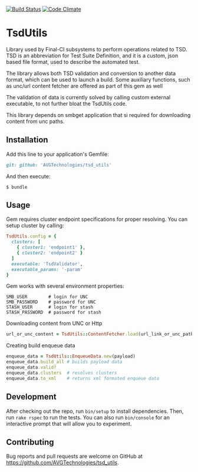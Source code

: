 [![Build
Status](https://travis-ci.org/AVGTechnologies/tsd_utils.svg?branch=master)](https://travis-ci.org/AVGTechnologies/tsd_utils)
[![Code Climate](https://codeclimate.com/github/AVGTechnologies/tsd_utils/badges/gpa.svg)](https://codeclimate.com/github/AVGTechnologies/tsd_utils)

# TsdUtils

Library used by Final-CI subsystems to perform operations related to TSD. TSD is an abbreviation for
Test Suite Definition, and it is a custom, json based file format, used to describe the automated test.

The library allows both TSD validation and conversion to another data format,
which can be used to launch a build. Some auxiliary functions, such as unc/url content fetcher
are offered as part of this gem as well

The validation of data is currently solved by calling custom external executable,
to not further bloat the TsdUtils code.

This library depends on smbget application that si required for downloading content
from unc paths.

## Installation

Add this line to your application's Gemfile:

```ruby
git: github: 'AVGTechnologies/tsd_utils'
```

And then execute:
```
$ bundle
```

## Usage

Gem requires cluster endpoint specifications for proper resolving. You can setup cluster by calling:

```ruby
TsdUtils.config = {
  clusters: [
    { cluster1: 'endpoint1' },
    { cluster2: 'endpoint2' }
  ]
  executable: 'TsdValidator',
  executable_params: '-param'
}
```

Gem works with several environment properties:

```
SMB_USER        # login for UNC
SMB_PASSWORD    # password for UNC
STASH_USER      # login for stash
STASH_PASSWORD  # password for stash
```

Downloading content from UNC or Http

```ruby
url_or_unc_content = TsdUtils::ContentFetcher.load(url_link_or_unc_path)
```

Creating build enqueue data

```ruby
enqueue_data = TsdUtils::EnqueueData.new(payload)
enqueue_data.build_all # builds payload data
enqueue_data.valid?   
enqueue_data.clusters  # resolves clusters
enqueue_data.to_xml    # returns xml formated enqueue data
```

## Development

After checking out the repo, run `bin/setup` to install dependencies. Then, run `rake rspec` to run the tests.
You can also run `bin/console` for an interactive prompt that will allow you to experiment.

## Contributing

Bug reports and pull requests are welcome on GitHub at https://github.com/AVGTechnologies/tsd_utils.
